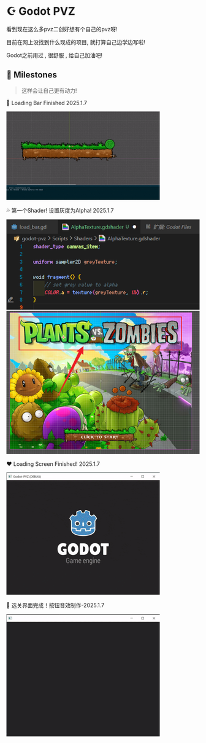 # ☪ Godot PVZ

看到现在这么多pvz二创好想有个自己的pvz呀!

目前在网上没找到什么现成的项目, 就打算自己边学边写啦!

Godot之前用过 , 很舒服 , 给自己加油吧!

## 💟 Milestones

> 这样会让自己更有动力!

🍕 Loading Bar Finished 2025.1.7

![./static/Loading_Bar_Finished-2025.1.7](./static/Loading_Bar_Finished-2025.1.7.gif)

💦 第一个Shader! 设置灰度为Alpha! 2025.1.7

![static/My-First-Shader-2025.1.7.png](static/My-First-Shader-2025.1.7.png)
![static/My-First-Shader-InGame-2025.1.7.png](static/My-First-Shader-InGame-2025.1.7.png)

❤ Loading Screen Finished! 2025.1.7

![static/Loading-Screen-Finished-2025.1.7.gif](static/Loading-Screen-Finished-2025.1.7.gif)

🌈 选关界面完成！按钮音效制作-2025.1.7

![static/选关界面完成！按钮音效制作-2025.1.7.gif](static/选关界面完成！按钮音效制作-2025.1.7.gif)
